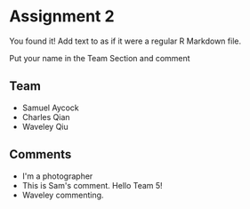 # Assignment 2

You found it!  Add text to as if it were a regular R Markdown file.

Put your name in the Team Section and comment

## Team
- Samuel Aycock
- Charles Qian
- Waveley Qiu

## Comments
- I'm a photographer
- This is Sam's comment. Hello Team 5!
- Waveley commenting. 

